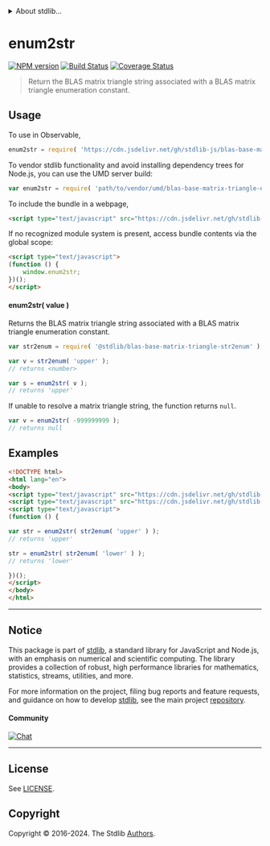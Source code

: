 <!--

@license Apache-2.0

Copyright (c) 2024 The Stdlib Authors.

Licensed under the Apache License, Version 2.0 (the "License");
you may not use this file except in compliance with the License.
You may obtain a copy of the License at

   http://www.apache.org/licenses/LICENSE-2.0

Unless required by applicable law or agreed to in writing, software
distributed under the License is distributed on an "AS IS" BASIS,
WITHOUT WARRANTIES OR CONDITIONS OF ANY KIND, either express or implied.
See the License for the specific language governing permissions and
limitations under the License.

-->


<details>
  <summary>
    About stdlib...
  </summary>
  <p>We believe in a future in which the web is a preferred environment for numerical computation. To help realize this future, we've built stdlib. stdlib is a standard library, with an emphasis on numerical and scientific computation, written in JavaScript (and C) for execution in browsers and in Node.js.</p>
  <p>The library is fully decomposable, being architected in such a way that you can swap out and mix and match APIs and functionality to cater to your exact preferences and use cases.</p>
  <p>When you use stdlib, you can be absolutely certain that you are using the most thorough, rigorous, well-written, studied, documented, tested, measured, and high-quality code out there.</p>
  <p>To join us in bringing numerical computing to the web, get started by checking us out on <a href="https://github.com/stdlib-js/stdlib">GitHub</a>, and please consider <a href="https://opencollective.com/stdlib">financially supporting stdlib</a>. We greatly appreciate your continued support!</p>
</details>

# enum2str

[![NPM version][npm-image]][npm-url] [![Build Status][test-image]][test-url] [![Coverage Status][coverage-image]][coverage-url] <!-- [![dependencies][dependencies-image]][dependencies-url] -->

> Return the BLAS matrix triangle string associated with a BLAS matrix triangle enumeration constant.

<!-- Section to include introductory text. Make sure to keep an empty line after the intro `section` element and another before the `/section` close. -->

<section class="intro">

</section>

<!-- /.intro -->

<!-- Package usage documentation. -->



<section class="usage">

## Usage

To use in Observable,

```javascript
enum2str = require( 'https://cdn.jsdelivr.net/gh/stdlib-js/blas-base-matrix-triangle-enum2str@v0.1.0-umd/browser.js' )
```

To vendor stdlib functionality and avoid installing dependency trees for Node.js, you can use the UMD server build:

```javascript
var enum2str = require( 'path/to/vendor/umd/blas-base-matrix-triangle-enum2str/index.js' )
```

To include the bundle in a webpage,

```html
<script type="text/javascript" src="https://cdn.jsdelivr.net/gh/stdlib-js/blas-base-matrix-triangle-enum2str@v0.1.0-umd/browser.js"></script>
```

If no recognized module system is present, access bundle contents via the global scope:

```html
<script type="text/javascript">
(function () {
    window.enum2str;
})();
</script>
```

#### enum2str( value )

Returns the BLAS matrix triangle string associated with a BLAS matrix triangle enumeration constant.

```javascript
var str2enum = require( '@stdlib/blas-base-matrix-triangle-str2enum' );

var v = str2enum( 'upper' );
// returns <number>

var s = enum2str( v );
// returns 'upper'
```

If unable to resolve a matrix triangle string, the function returns `null`.

```javascript
var v = enum2str( -999999999 );
// returns null
```

</section>

<!-- /.usage -->

<!-- Package usage notes. Make sure to keep an empty line after the `section` element and another before the `/section` close. -->

<section class="notes">

</section>

<!-- /.notes -->

<!-- Package usage examples. -->

<section class="examples">

## Examples

<!-- eslint no-undef: "error" -->

```html
<!DOCTYPE html>
<html lang="en">
<body>
<script type="text/javascript" src="https://cdn.jsdelivr.net/gh/stdlib-js/blas-base-matrix-triangle-str2enum@umd/browser.js"></script>
<script type="text/javascript" src="https://cdn.jsdelivr.net/gh/stdlib-js/blas-base-matrix-triangle-enum2str@v0.1.0-umd/browser.js"></script>
<script type="text/javascript">
(function () {

var str = enum2str( str2enum( 'upper' ) );
// returns 'upper'

str = enum2str( str2enum( 'lower' ) );
// returns 'lower'

})();
</script>
</body>
</html>
```

</section>

<!-- /.examples -->

<!-- Section to include cited references. If references are included, add a horizontal rule *before* the section. Make sure to keep an empty line after the `section` element and another before the `/section` close. -->

<section class="references">

</section>

<!-- /.references -->

<!-- Section for related `stdlib` packages. Do not manually edit this section, as it is automatically populated. -->

<section class="related">

</section>

<!-- /.related -->

<!-- Section for all links. Make sure to keep an empty line after the `section` element and another before the `/section` close. -->


<section class="main-repo" >

* * *

## Notice

This package is part of [stdlib][stdlib], a standard library for JavaScript and Node.js, with an emphasis on numerical and scientific computing. The library provides a collection of robust, high performance libraries for mathematics, statistics, streams, utilities, and more.

For more information on the project, filing bug reports and feature requests, and guidance on how to develop [stdlib][stdlib], see the main project [repository][stdlib].

#### Community

[![Chat][chat-image]][chat-url]

---

## License

See [LICENSE][stdlib-license].


## Copyright

Copyright &copy; 2016-2024. The Stdlib [Authors][stdlib-authors].

</section>

<!-- /.stdlib -->

<!-- Section for all links. Make sure to keep an empty line after the `section` element and another before the `/section` close. -->

<section class="links">

[npm-image]: http://img.shields.io/npm/v/@stdlib/blas-base-matrix-triangle-enum2str.svg
[npm-url]: https://npmjs.org/package/@stdlib/blas-base-matrix-triangle-enum2str

[test-image]: https://github.com/stdlib-js/blas-base-matrix-triangle-enum2str/actions/workflows/test.yml/badge.svg?branch=v0.1.0
[test-url]: https://github.com/stdlib-js/blas-base-matrix-triangle-enum2str/actions/workflows/test.yml?query=branch:v0.1.0

[coverage-image]: https://img.shields.io/codecov/c/github/stdlib-js/blas-base-matrix-triangle-enum2str/main.svg
[coverage-url]: https://codecov.io/github/stdlib-js/blas-base-matrix-triangle-enum2str?branch=main

<!--

[dependencies-image]: https://img.shields.io/david/stdlib-js/blas-base-matrix-triangle-enum2str.svg
[dependencies-url]: https://david-dm.org/stdlib-js/blas-base-matrix-triangle-enum2str/main

-->

[chat-image]: https://img.shields.io/gitter/room/stdlib-js/stdlib.svg
[chat-url]: https://app.gitter.im/#/room/#stdlib-js_stdlib:gitter.im

[stdlib]: https://github.com/stdlib-js/stdlib

[stdlib-authors]: https://github.com/stdlib-js/stdlib/graphs/contributors

[umd]: https://github.com/umdjs/umd
[es-module]: https://developer.mozilla.org/en-US/docs/Web/JavaScript/Guide/Modules

[deno-url]: https://github.com/stdlib-js/blas-base-matrix-triangle-enum2str/tree/deno
[deno-readme]: https://github.com/stdlib-js/blas-base-matrix-triangle-enum2str/blob/deno/README.md
[umd-url]: https://github.com/stdlib-js/blas-base-matrix-triangle-enum2str/tree/umd
[umd-readme]: https://github.com/stdlib-js/blas-base-matrix-triangle-enum2str/blob/umd/README.md
[esm-url]: https://github.com/stdlib-js/blas-base-matrix-triangle-enum2str/tree/esm
[esm-readme]: https://github.com/stdlib-js/blas-base-matrix-triangle-enum2str/blob/esm/README.md
[branches-url]: https://github.com/stdlib-js/blas-base-matrix-triangle-enum2str/blob/main/branches.md

[stdlib-license]: https://raw.githubusercontent.com/stdlib-js/blas-base-matrix-triangle-enum2str/main/LICENSE

</section>

<!-- /.links -->
